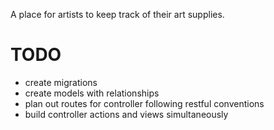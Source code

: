 A place for artists to keep track of their art supplies. 



# TODO
* create migrations
* create models with relationships
* plan out routes for controller following restful conventions
* build controller actions and views simultaneously

